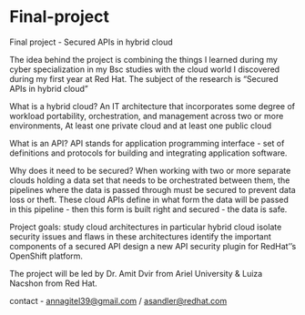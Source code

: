 # Final-project
Final project - Secured APIs in hybrid cloud 

The idea behind the project is combining the things I learned during my cyber specialization in my Bsc studies with the cloud world I discovered during my first year at Red Hat. 
The subject of the research is “Secured APIs in hybrid cloud”

What is a hybrid cloud? An IT architecture that incorporates some degree of workload portability, orchestration, and management across two or more environments,  At least one private cloud and at least one public cloud

What is an API? API stands for application programming interface - set of definitions and protocols for building and integrating application software. 

Why does it need to be secured? When working with two or more separate clouds holding a data set that needs to be orchestrated between them, the pipelines where the data is passed through must be secured to prevent data loss or theft. These cloud APIs define in what form the data will be passed in this pipeline - then this form is built right and secured - the data is safe. 

Project goals:
study cloud architectures in particular hybrid cloud
isolate security issues and flaws in these architectures
identify the important components of a secured API 
design a new API security plugin for RedHat’’s OpenShift platform.

The project will be led by Dr. Amit Dvir from Ariel University & Luiza Nacshon from Red Hat.

contact - annagitel39@gmail.com / asandler@redhat.com

